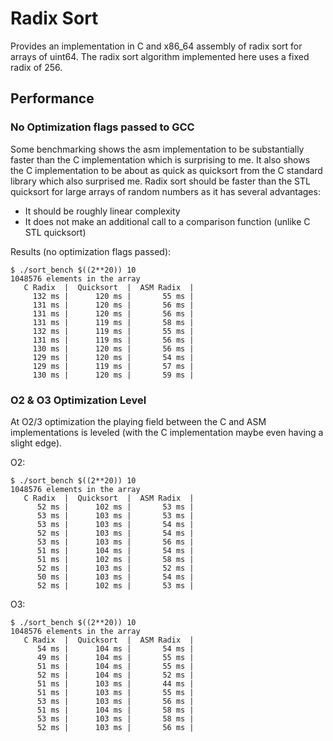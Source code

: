 # Radix Sort

Provides an implementation in C and x86_64 assembly of radix sort for arrays of uint64. The radix sort algorithm implemented here uses a fixed radix of 256.

## Performance
### No Optimization flags passed to GCC
Some benchmarking shows the asm implementation to be substantially faster than the C implementation which is surprising to me. It also shows the C implementation to be about as quick as quicksort from the C standard library which also surprised me. Radix sort should be faster than the STL quicksort for large arrays of random numbers as it has several advantages:

* It should be roughly linear complexity
* It does not make an additional call to a comparison function (unlike C STL quicksort)

Results (no optimization flags passed):

```
$ ./sort_bench $((2**20)) 10
1048576 elements in the array
   C Radix  |  Quicksort  |  ASM Radix  |
     132 ms |      120 ms |       55 ms | 
     131 ms |      120 ms |       56 ms | 
     131 ms |      120 ms |       56 ms | 
     131 ms |      119 ms |       58 ms | 
     132 ms |      119 ms |       55 ms | 
     131 ms |      119 ms |       56 ms | 
     130 ms |      120 ms |       56 ms | 
     129 ms |      120 ms |       54 ms | 
     129 ms |      119 ms |       57 ms | 
     130 ms |      120 ms |       59 ms | 
```

### O2 & O3 Optimization Level

At O2/3 optimization the playing field between the C and ASM implementations is leveled (with the C implementation maybe even having a slight edge).

O2:

```
$ ./sort_bench $((2**20)) 10
1048576 elements in the array
   C Radix  |  Quicksort  |  ASM Radix  |
      52 ms |      102 ms |       53 ms | 
      53 ms |      103 ms |       53 ms | 
      53 ms |      103 ms |       54 ms | 
      52 ms |      103 ms |       54 ms | 
      53 ms |      103 ms |       56 ms | 
      51 ms |      104 ms |       54 ms | 
      51 ms |      102 ms |       58 ms | 
      52 ms |      103 ms |       52 ms | 
      50 ms |      103 ms |       54 ms | 
      52 ms |      102 ms |       53 ms | 
```

O3:

```
$ ./sort_bench $((2**20)) 10
1048576 elements in the array
   C Radix  |  Quicksort  |  ASM Radix  |
      54 ms |      104 ms |       54 ms | 
      49 ms |      104 ms |       55 ms | 
      51 ms |      104 ms |       55 ms | 
      52 ms |      104 ms |       52 ms | 
      51 ms |      103 ms |       44 ms | 
      51 ms |      103 ms |       55 ms | 
      53 ms |      103 ms |       56 ms | 
      51 ms |      104 ms |       58 ms | 
      53 ms |      103 ms |       58 ms | 
      52 ms |      103 ms |       56 ms |
```